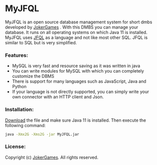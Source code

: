 # MyJFQL

MyJFQL is an open source database management system for short dmbs developed by [JokerGames](http://jokergames.ddnss.de)
. With this DMBS you can manage your database. It runs on all operating systems on which Java 11 is installed. MyJFQL
uses [JFQL](http://jokergames.ddnss.de/documentation/) as a language and not like most other SQL. JFQL is similar to SQL
but is very simplified.

### Features:

* MySQL is very fast and resource saving as it was written in java
* You can write modules for MySQL with which you can completely customize the DBMS
* There is support for many languages such as JavaScript, Java and Python
* If your language is not directly supported, you can simply write your own connector with an HTTP client and Json.

### Installation:

[Download](http://jokergames.ddnss.de/lib/download/MyJFQL.jar) the file and make sure Java 11 is installed. Then execute the following command:

```bash
java -Xmx2G -Xms2G -jar MyJFQL.jar
```

### License:

Copyright (c) [JokerGames](http://jokergames.ddnss.de). All rights reserved.


